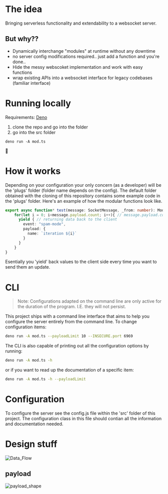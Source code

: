 # The idea
Bringing serverless functionality and extendability to a websocket server.
## But why??
- Dynamically interchange "modules" at runtime without any downtime
- no server config modifications required.. just add a function and you're done..
- Hide the messy webscoket implementation and work with easy functions
- wrap existing APIs into a websocket interface for legacy codebases (familiar interface)


# Running locally
Requirements: [Deno](https://deno.land)

1. clone the repo and go into the folder
2. go into the src folder

```
deno run -A mod.ts
```

🎉

# How it works
Depending on your configuration your only concern (as a developer) will be the 'plugs' folder (folder name depends on the config).
The default folder obtained with the cloning of this repository contains some example code in the 'plugs' folder.
Here's an example of how the modular functions look like.
```TypeScript
export async function* test(message: SocketMessage, _from: number): ModuleGenerator { // _from is the id of the client
    for(let i = 0; i<message.payload.count; i++){ // message.payload.count is what the client sends us
      yield { // returning data back to the client
        event: "spam-mode",
        payload: {
          name: `iteration ${i}`
        }
      }
    }
}
```

Esentially you 'yield' back values to the client side every time you want to send them an update.

# CLI
> Note: Configurations adapted on the command line are only active for the duration of the program. I.E. they will not persist.

This project ships with a command line interface that aims to help you configure the server entirely from the command line.
To change configuration items:
```sh
deno run -A mod.ts --payloadLimit 10 --INSECURE.port 6969
```

The CLI is also capable of printing out all the configuration options by running: 
```sh
deno run -A mod.ts -h
```

or if you want to read up the documentation of a specific item:
```sh
deno run -A mod.ts -h --payloadLimit
```

# Configuration
To configure the server see the config.js file within the 'src' folder of this project.
The configuration class in this file should contian all the information and documentation needed.



# Design stuff
![Data_Flow](https://user-images.githubusercontent.com/30909481/142433882-7a72d3ee-6636-4777-87fd-f28e35d31a06.png)

## payload
![payload_shape](https://user-images.githubusercontent.com/30909481/142433939-12eb9f00-3d89-4123-93d1-1d1e4e680ba7.png)

